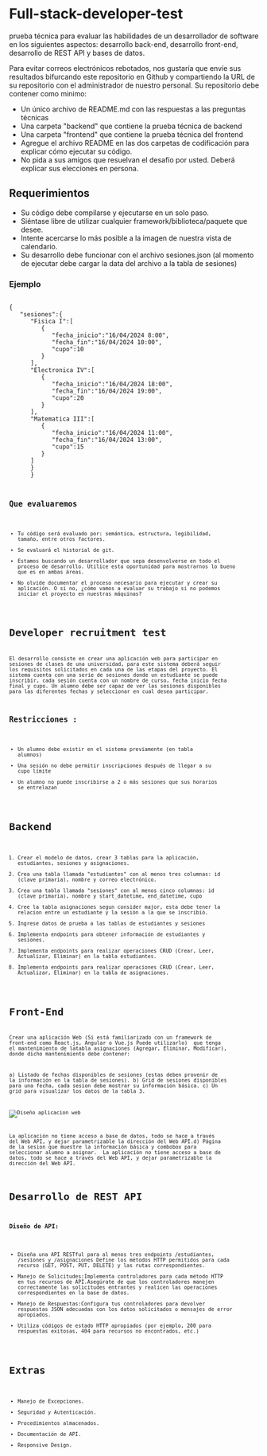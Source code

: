 # Full-stack-developer-test
prueba técnica para evaluar las habilidades de un desarrollador de software en los siguientes aspectos: desarrollo back-end, desarrollo front-end, desarrollo de REST API y bases de datos.

Para evitar correos electrónicos rebotados, nos gustaría que envíe sus resultados bifurcando este repositorio en Github y compartiendo la URL de su repositorio con el administrador de nuestro personal. Su repositorio debe contener como minimo:

* Un único archivo de README.md con las respuestas a las preguntas técnicas
* Una carpeta "backend" que contiene la prueba técnica de backend
* Una carpeta "frontend" que contiene la prueba técnica del frontend
* Agregue el archivo README en las dos carpetas de codificación para explicar cómo ejecutar su código.
* No pida a sus amigos que resuelvan el desafío por usted. Deberá explicar sus elecciones en persona.

## Requerimientos 
* Su código debe compilarse y ejecutarse en un solo paso.
* Siéntase libre de utilizar cualquier framework/biblioteca/paquete que desee.
* Intente acercarse lo más posible a la imagen de nuestra vista de calendario.
* Su desarrollo debe funcionar con el archivo sesiones.json (al momento de ejecutar debe cargar la data del archivo a la tabla de sesiones)

### Ejemplo 
<code>
{
   "sesiones":{
      "Fisica I":[
         {
            "fecha_inicio":"16/04/2024 8:00",
            "fecha_fin":"16/04/2024 10:00",
            "cupo":10
         }
      ],
      "Electronica IV":[
         {
            "fecha_inicio":"16/04/2024 18:00",
            "fecha_fin":"16/04/2024 19:00",
            "cupo":20
         }
      ],
      "Matematica III":[
         {
            "fecha_inicio":"16/04/2024 11:00",
            "fecha_fin":"16/04/2024 13:00",
            "cupo":15
         }
      ]
      }
      }
<code>

## Que evaluaremos
* Tu código será evaluado por: semántica, estructura, legibilidad, tamaño, entre otros factores.
* Se evaluará el historial de git.
* Estamos buscando un desarrollador que sepa desenvolverse en todo el proceso de desarrollo. Utilice esta oportunidad para mostrarnos lo bueno que es en ambas áreas.
* No olvide documentar el proceso necesario para ejecutar y crear su aplicación. O si no, ¿cómo vamos a evaluar su trabajo si no podemos iniciar el proyecto en nuestras máquinas?

# Developer recruitment test
El desarrollo consiste en crear una aplicación web para participar en sesiones de clases de una universidad, para este sistema deberá seguir los requisitos solicitados en cada una de las etapas del proyecto. El sistema cuenta con una serie de sesiones donde un estudiante se puede inscribir, cada sesión cuenta con un nombre de curso, fecha inicio fecha final y cupo. Un alumno debe ser capaz de ver las sesiones disponibles para las diferentes fechas y seleccionar en cual desea participar. 

## Restricciones :
* Un alumno debe existir en el sistema previamente (en tabla alumnos) 
* Una sesión no debe permitir inscripciones después de llegar a su cupo límite
* Un alumno no puede inscribirse a 2 o más sesiones que sus horarios se entrelazan

# Backend 
1. Crear el modelo de datos, crear 3 tablas para la aplicación, estudiantes, sesiones y asignaciones.
2. Crea una tabla llamada "estudiantes" con al menos tres columnas: id (clave primaria), nombre y correo electrónico.
3. Crea una tabla llamada "sesiones" con al menos cinco columnas: id (clave primaria), nombre y start_datetime, end_datetime, cupo
4. Cree la tabla asignaciones segun consider major, esta debe tener la relacion entre un estudiante y la sesión a la que se inscribió.
5. Ingrese datos de prueba a las tablas de estudiantes y sesiones
6. Implementa endpoints para obtener información de estudiantes y sesiones.
7. Implementa endpoints para realizar operaciones CRUD (Crear, Leer, Actualizar, Eliminar) en la tabla estudiantes.
8. Implementa endpoints para realizar operaciones CRUD (Crear, Leer, Actualizar, Eliminar) en la tabla de asignaciones.

# Front-End

Crear una aplicación Web (Si está familiarizado con un framework de front-end como React.js, Angular o Vue.js Puede utilizarlo)  que tenga el mantenimiento de latabla asignaciones (Agregar, Eliminar, Modificar), donde dicho mantenimiento debe contener:

a) Listado de fechas disponibles de sesiones (estas deben provenir de la información en la tabla de sesiones).
b) Grid de sesiones disponibles para una fecha, cada sesion debe mostrar su información básica.
c) Un grid para visualizar los datos de la tabla 3.

![Diseño aplicacion web](https://github.com/bhlr/full-stack-developer-test/blob/main/design/sesionestest.png)

La aplicación no tiene acceso a base de datos, todo se hace a través del Web API, y dejar
parametrizable la dirección del Web API.d) Página de la sesion que muestre la información básica y combobox para seleccionar alumno a asignar. 
La aplicación no tiene acceso a base de datos, todo se hace a través del Web API, y dejar
parametrizable la dirección del Web API.

# Desarrollo de REST API
### Diseño de API:
* Diseña una API RESTful para al menos tres endpoints /estudiantes, /sesiones y /asignaciones Define los métodos HTTP permitidos para cada recurso (GET, POST, PUT, DELETE) y las rutas correspondientes.
* Manejo de Solicitudes:Implementa controladores para cada método HTTP en tus recursos de API.Asegúrate de que los controladores manejen correctamente las solicitudes entrantes y realicen las operaciones correspondientes en la base de datos.
* Manejo de Respuestas:Configura tus controladores para devolver respuestas JSON adecuadas con los datos solicitados o mensajes de error apropiados.
* Utiliza códigos de estado HTTP apropiados (por ejemplo, 200 para respuestas exitosas, 404 para recursos no encontrados, etc.)

# Extras
* Manejo de Excepciones.
* Seguridad y Autenticación.
* Procedimientos almacenados. 
* Documentación de API.
* Responsive Design.
